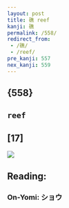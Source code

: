 ```yaml
---
layout: post
title: 礁 reef
kanji: 礁
permalink: /558/
redirect_from:
 - /礁/
 - /reef/
pre_kanji: 557
nex_kanji: 559
---
```


## {558}

## `reef`

## [17]

<div class="stroke"><img src="E7A481.png" /></div>

## Reading:

### On-Yomi: ショウ

